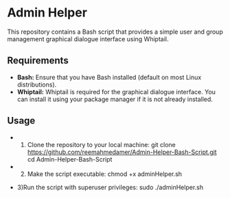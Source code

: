 # Admin Helper

This repository contains a Bash script that provides a simple user and group management graphical dialogue interface using Whiptail.


## Requirements

- **Bash:** Ensure that you have Bash installed (default on most Linux distributions).
- **Whiptail:** Whiptail is required for the graphical dialogue interface. You can install it using your package manager if it is not already installed.


## Usage
- 1) Clone the repository to your local machine:
  git clone https://github.com/reemahmedamer/Admin-Helper-Bash-Script.git
  cd Admin-Helper-Bash-Script

- 2) Make the script executable:
  chmod +x adminHelper.sh
  
- 3)Run the script with superuser privileges:
  sudo ./adminHelper.sh
